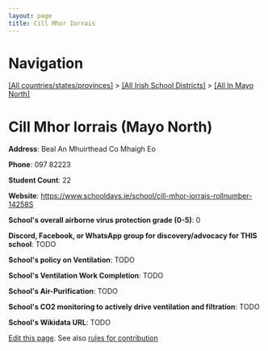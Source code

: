 ```yaml
---
layout: page
title: Cill Mhor Iorrais
---
```

# Navigation

[[All countries/states/provinces]](../../..) > [[All Irish School Districts]](../..) > [[All In Mayo North]](..)

# Cill Mhor Iorrais (Mayo North)

**Address**: Beal An Mhuirthead Co Mhaigh Eo

**Phone**: 097 82223

**Student Count**: 22

**Website**: <https://www.schooldays.ie/school/cill-mhor-iorrais-rollnumber-14258S>

**School's overall airborne virus protection grade (0-5)**: 0

**Discord, Facebook, or WhatsApp group for discovery/advocacy for THIS school**: TODO

**School's policy on Ventilation**: TODO

**School's Ventilation Work Completion**: TODO

**School's Air-Purification**: TODO

**School's CO2 monitoring to actively drive ventilation and filtration**: TODO

**School's Wikidata URL**: TODO


[Edit this page](https://github.com/ventilate-schools/Ireland/edit/main/./Mayo_North/Cill_Mhor_Iorrais.md). See also [rules for contribution](../../../contribution-rules/)